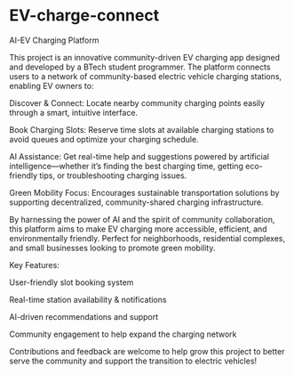 # EV-charge-connect
AI-EV Charging Platform



This project is an innovative community-driven EV charging app designed and developed by a BTech student programmer. The platform connects users to a network of community-based electric vehicle charging stations, enabling EV owners to:

Discover & Connect: Locate nearby community charging points easily through a smart, intuitive interface.

Book Charging Slots: Reserve time slots at available charging stations to avoid queues and optimize your charging schedule.

AI Assistance: Get real-time help and suggestions powered by artificial intelligence—whether it’s finding the best charging time, getting eco-friendly tips, or troubleshooting charging issues.

Green Mobility Focus: Encourages sustainable transportation solutions by supporting decentralized, community-shared charging infrastructure.

By harnessing the power of AI and the spirit of community collaboration, this platform aims to make EV charging more accessible, efficient, and environmentally friendly. Perfect for neighborhoods, residential complexes, and small businesses looking to promote green mobility.

Key Features:

User-friendly slot booking system

Real-time station availability & notifications

AI-driven recommendations and support

Community engagement to help expand the charging network

Contributions and feedback are welcome to help grow this project to better serve the community and support the transition to electric vehicles!

